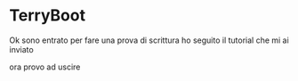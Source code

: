 # TerryBoot

Ok sono entrato per fare una prova di scrittura
ho seguito il tutorial che mi ai inviato

ora provo ad uscire
